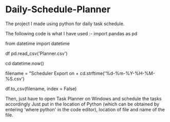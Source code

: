 # Daily-Schedule-Planner
The project I made using python for daily task schedule.

The following code is what I have used :-
import pandas as pd

from datetime import datetime

df pd.read_csv('Planner.csv')

cd datetime.now()

filename = "Scheduler Export on + cd.strftime('%d-%m-%Y-%H-%M-%S.csv')

df.to_csv(filename, index = False)

Then, just have to open Task Planner on Windows and schedule the tasks accordingly
Just put in the location of Python (which can be obtained by entering 'where python' in the code editor), location of file and name of the file.
